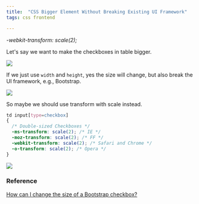 ```yaml
---
title:  "CSS Bigger Element Without Breaking Existing UI Framework"
tags: css frontend

---
```

*-webkit-transform: scale(2);*

Let's say we want to make the checkboxes in table bigger.

![](https://user-images.githubusercontent.com/2174219/80669497-274a3d80-8ad7-11ea-9663-651c773f20a2.png)

If we just use `width` and `height`, yes the size will change, but also break the UI framework, e.g., Bootstrap.

![](https://user-images.githubusercontent.com/2174219/80669644-83ad5d00-8ad7-11ea-8040-2b3df59fb58a.png)

So maybe we should use transform with scale instead.

```css
td input[type=checkbox]
{
  /* Double-sized Checkboxes */
  -ms-transform: scale(2); /* IE */
  -moz-transform: scale(2); /* FF */
  -webkit-transform: scale(2); /* Safari and Chrome */
  -o-transform: scale(2); /* Opera */
}
```

![](https://user-images.githubusercontent.com/2174219/80669785-cec77000-8ad7-11ea-8d85-f0a56b65dd94.png)



### Reference

[How can I change the size of a Bootstrap checkbox?](https://stackoverflow.com/questions/22743457/how-can-i-change-the-size-of-a-bootstrap-checkbox)
